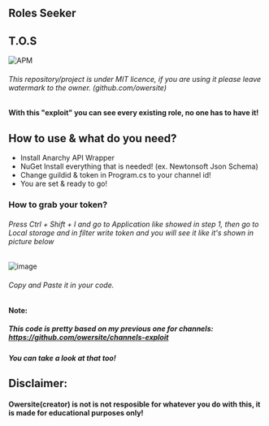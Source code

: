 ## Roles Seeker
## T.O.S
![APM](https://img.shields.io/apm/l/vim-mode?style=for-the-badge)
###### This repository/project is under MIT licence, if you are using it please leave watermark to the owner. (github.com/owersite)

#### With this "exploit" you can see every existing role, no one has to have it!


## How to use & what do you need?
- Install Anarchy API Wrapper
- NuGet Install everything that is needed! (ex. Newtonsoft Json Schema)
- Change guildid & token in Program.cs to your channel id!
- You are set & ready to go!



### How to grab your token?

###### Press Ctrl + Shift + I and go to Application like showed in step 1, then go to Local storage and in filter write token and you will see it like it's shown in picture below
![image](https://user-images.githubusercontent.com/60113773/145685522-7f46623b-f766-4d6b-a7db-bfbb9645000e.png)
###### Copy and Paste it in your code.



#### Note:
##### This code is pretty based on my previous one for channels: https://github.com/owersite/channels-exploit
##### You can take a look at that too!


## Disclaimer:
#### Owersite(creator) is not is not resposible for whatever you do with this, it is made for educational purposes only!
